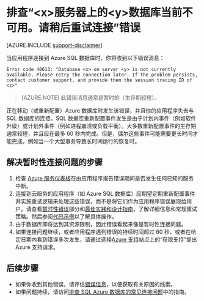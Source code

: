 <properties
	pageTitle="排查 Azure SQL 数据库的“服务器上的数据库当前不可用”错误"
	description="识别和解决 Azure SQL 数据库连接错误的步骤。"
	services="sql-database"
	documentationCenter=""
	authors="dalechen"
	manager="felixwu"
	editor=""/>

<tags
	ms.service="sql-database"
	ms.date="03/29/2016"
	wacn.date="05/16/2016"/>

# 排查“&lt;x&gt;服务器上的&lt;y&gt;数据库当前不可用。请稍后重试连接”错误
[AZURE.INCLUDE [support-disclaimer](../includes/support-disclaimer.md)]

当应用程序连接到 Azure SQL 数据库时，你将收到以下错误消息：

	
	Error code 40613: "Database <x> on server <y> is not currently available. Please retry the connection later. If the problem persists, contact customer support, and provide them the session tracing ID of <z>"


> [AZURE.NOTE] 此错误消息通常是暂时的（生存期较短）。

正在移动（或重新配置）Azure 数据库时发生该错误，并且你的应用程序失去与 SQL 数据库的连接。SQL 数据库重新配置事件发生是由于计划内事件（例如软件升级）或计划外事件（例如进程崩溃或负载平衡）。大多数重新配置事件的生存期通常较短，并且应在最多 60 秒内完成。但是，偶尔这些事件可能需要更长时间才能完成，例如当一个大型事务导致长时间运行的恢复时。

## 解决暂时性连接问题的步骤
1.	检查 [Azure 服务仪表板](https://azure.microsoft.com/status)在由应用程序报告错误期间是否发生任何已知的服务中断。
2. 连接到云服务的应用程序（如 Azure SQL 数据库）应期望定期重新配置事件并实施重试逻辑来处理这些错误，而不是将它们作为应用程序错误展现给用户。请查看[暂时性错误](/documentation/articles/sql-database-connectivity-issues)部分和[最佳实践和设计指南](/documentation/articles/sql-database-connect-central-recommendations)，了解详细信息和常规重试策略。然后参阅[代码示例](/documentation/articles/sql-database-develop-quick-start-client-code-samples)以了解具体操作。
3.	由于数据库即将达到其资源限制，因此错误看起来像是暂时性连接问题。
4.	如果连接问题继续，或者应用程序遇到错误的持续时间超过 60 秒，或者在给定日期内看到错误多次发生，请通过选择[Azure 支持](/support/contact)站点上的“获取支持”提出 Azure 支持请求。

## 后续步骤
- 如果你收到其他错误，请评估[错误信息](/documentation/articles/sql-database-develop-error-messages)，以便获取有关原因的线索。
- 如果问题持续，请访问[排查 SQL Azure 数据库的常见连接问题](/documentation/articles/sql-database-troubleshoot-common-connection-issues)中的指南。

<!---HONumber=Mooncake_0509_2016-->

